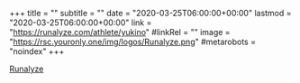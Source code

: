 +++
title = ""
subtitle = ""
date = "2020-03-25T06:00:00+00:00"
lastmod = "2020-03-25T06:00:00+00:00"
link = "https://runalyze.com/athlete/yukino"
#linkRel = ""
image = "https://rsc.youronly.one/img/logos/Runalyze.png"
#metarobots = "noindex"
+++

[Runalyze](https://runalyze.com/athlete/yukino "Runzalyze")
